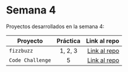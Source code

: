 # Semana 4 

Proyectos desarrollados en la semana 4:

| Proyecto | Práctica | Link al repo |
| ------------- |:-------------:| -----:|
|`fizzbuzz`|1, 2, 3|[Link al repo](https://github.com/paulinaOM/fizzbuz)|
|`Code Challenge`|5|[Link al repo](https://github.com/LaunchX-InnovaccionVirtual/MissionNodeJS)|
<!-- 
|`Contribution Open Source`|4|[Link al repo](https://github.com/LaunchX-InnovaccionVirtual/MissionNodeJS)|
|`Api Rest Trello`|6|[Link al repo](https://github.com/LaunchX-InnovaccionVirtual/MissionNodeJS)|
|`Trello Js`|7|[Link al repo](https://github.com/LaunchX-InnovaccionVirtual/MissionNodeJS)|
-->

